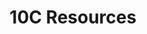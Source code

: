 ---
title: 10C Resources
layout: powerpoints
description: >-
  I will post class resources here! :)

---